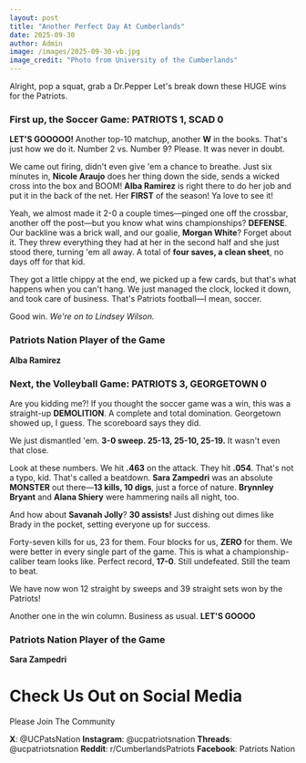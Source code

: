 ```yaml
---
layout: post
title: "Another Perfect Day At Cumberlands"
date: 2025-09-30
author: Admin
image: /images/2025-09-30-vb.jpg
image_credit: "Photo from University of the Cumberlands"
---
```


Alright, pop a squat, grab a Dr.Pepper Let's break down these HUGE wins for the Patriots.

### **First up, the Soccer Game: PATRIOTS 1, SCAD 0**

**LET'S GOOOOO!** Another top-10 matchup, another **W** in the books. That's just how we do it. Number 2 vs. Number 9? Please. It was never in doubt.

We came out firing, didn't even give 'em a chance to breathe. Just six minutes in, **Nicole Araujo** does her thing down the side, sends a wicked cross into the box and BOOM! **Alba Ramirez** is right there to do her job and put it in the back of the net. Her **FIRST** of the season! Ya love to see it!

Yeah, we almost made it 2-0 a couple times—pinged one off the crossbar, another off the post—but you know what wins championships? **DEFENSE**. Our backline was a brick wall, and our goalie, **Morgan White**? Forget about it. They threw everything they had at her in the second half and she just stood there, turning 'em all away. A total of **four saves, a clean sheet**, no days off for that kid.

They got a little chippy at the end, we picked up a few cards, but that's what happens when you can't hang. We just managed the clock, locked it down, and took care of business. That's Patriots football—I mean, soccer.

Good win. *We're on to Lindsey Wilson.*

### Patriots Nation Player of the Game ###

**Alba Ramirez**

### **Next, the Volleyball Game: PATRIOTS 3, GEORGETOWN 0**

Are you kidding me?! If you thought the soccer game was a win, this was a straight-up **DEMOLITION**. A complete and total domination. Georgetown showed up, I guess. The scoreboard says they did.

We just dismantled 'em. **3-0 sweep. 25-13, 25-10, 25-19.** It wasn't even that close.

Look at these numbers. We hit **.463** on the attack. They hit **.054**. That's not a typo, kid. That's called a beatdown. **Sara Zampedri** was an absolute **MONSTER** out there—**13 kills, 10 digs**, just a force of nature. **Brynnley Bryant** and **Alana Shiery** were hammering nails all night, too.

And how about **Savanah Jolly**? **30 assists!** Just dishing out dimes like Brady in the pocket, setting everyone up for success.

Forty-seven kills for us, 23 for them. Four blocks for us, **ZERO** for them. We were better in every single part of the game. This is what a championship-caliber team looks like. Perfect record, **17-0**. Still undefeated. Still the team to beat.

We have now won 12 straight by sweeps and 39 straight sets won by the Patriots!

Another one in the win column. Business as usual. **LET'S GOOOO**

### Patriots Nation Player of the Game ###

**Sara Zampedri**

# Check Us Out on Social Media

Please Join The Community

**X**: @UCPatsNation
**Instagram**: @ucpatriotsnation
**Threads**: @ucpatriotsnation
**Reddit**: r/CumberlandsPatriots
**Facebook**: Patriots Nation